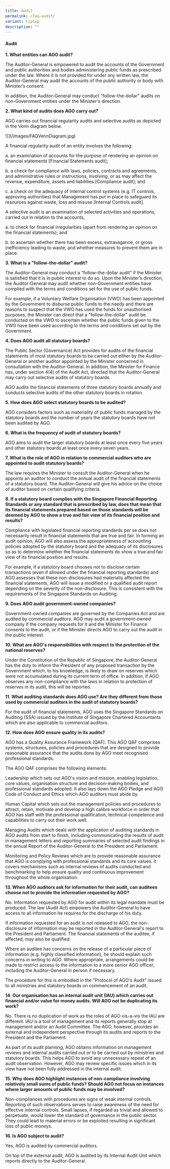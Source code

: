 ```yaml
---
title: Audit
permalink: /faq-audit/
variant: tiptap
description: ""
---
```

<h4><strong>Audit</strong></h4><p><strong>1. What entities can AGO audit?</strong></p><p>The Auditor-General is empowered to audit the accounts of the Government and public authorities and bodies administering public funds as prescribed under the law. Where it is not provided for under any written law, the Auditor-General may audit the accounts of the public authority or body with Minister’s consent.</p><p>In addition, the Auditor-General may conduct "follow-the-dollar" audits on non-Government entities under the Minister's direction.</p><p></p><p><strong>2. What kind of audits does AGO carry out?</strong></p><p>AGO carries out financial regularity audits and selective audits as depicted in the Venn diagram below.</p><p>![](/images/FAQVennDiagram.jpg)</p><p>A financial regularity audit of an entity involves the following:</p><p></p><p>a. an examination of accounts for the purpose of rendering an opinion on financial statements [Financial Statements audit];</p><p>b. a check for compliance with laws, policies, contracts and agreements, and administrative rules or instructions, involving, or as may affect the revenue, expenditure, assets and liabilities [Compliance audit]; and</p><p>c. a check on the adequacy of internal control systems (e.g. IT controls, approving authorities) that Management has put in place to safeguard its resources against waste, loss and misuse [Internal Controls audit].</p><p>A selective audit is an examination of selected activities and operations, carried out in relation to the accounts,</p><p>a. to check for financial irregularities (apart from rendering an opinion on the financial statements); and</p><p>b. to ascertain whether there has been excess, extravagance, or gross inefficiency leading to waste, and whether measures to prevent them are in place.</p><p></p><p><strong>3. What is a "follow-the-dollar" audit?</strong></p><p>The Auditor-General may conduct a “follow-the-dollar audit” if the Minister is satisfied that it is in public interest to do so. Upon the Minister’s direction, the Auditor-General may audit whether non-Government entities have complied with the terms and conditions set for the use of public funds.</p><p>For example, if a Voluntary Welfare Organisation (VWO) has been appointed by the Government to disburse public funds to the needy and there are reasons to suspect that the VWO has used the funds for unauthorised purposes, the Minister can direct that a "follow-the-dollar" audit be conducted on the VWO to ascertain whether the public funds given to the VWO have been used according to the terms and conditions set out by the Government.</p><p></p><p><strong>4. Does AGO audit all statutory boards?</strong></p><p>The Public Sector (Governance) Act provides for audits of the financial statements of most statutory boards to be carried out either by the Auditor-General or another auditor appointed by the Minister concerned in consultation with the Auditor-General. In addition, the Minister for Finance has, under section 4(4) of the Audit Act, directed that the Auditor-General may carry out selective audits of statutory boards.</p><p>AGO audits the financial statements of three statutory boards annually and conducts selective audits of the other statutory boards in rotation.</p><p></p><p><strong>5. How does AGO select statutory boards to be audited?</strong></p><p>AGO considers factors such as materiality of public funds managed by the statutory boards and the number of years the statutory boards have not been audited by AGO.</p><p></p><p><strong>6. What is the frequency of audit of statutory boards?</strong></p><p>AGO aims to audit the larger statutory boards at least once every five years and other statutory boards at least once every seven years.</p><p></p><p><strong>7. What is the role of AGO in relation to commercial auditors who are appointed to audit statutory boards?</strong></p><p>The law requires the Minister to consult the Auditor-General when he appoints an auditor to conduct the annual audit of the financial statements of a statutory board. The Auditor-General will give his advice on the choice of auditor based on certain qualifying criteria.</p><p></p><p><strong>8. If a statutory board complies with the Singapore Financial Reporting Standards or any standard that is prescribed by law, does that mean that its financial statements prepared based on those standards will be deemed by AGO to show a true and fair view of its financial position and results?</strong></p><p>Compliance with legislated financial reporting standards per se does not necessarily result in financial statements that are true and fair. In forming an audit opinion, AGO will also assess the appropriateness of accounting policies adopted by the statutory board and the adequacy of its disclosures so as to determine whether the financial statements do show a true and fair view of its financial position and results.</p><p>For example, if a statutory board chooses not to disclose certain transactions (even if allowed under the financial reporting standards) and AGO assesses that these non-disclosures had materially affected the financial statements, AGO will issue a modified or a qualified audit report depending on the severity of the non-disclosure. This is consistent with the requirements of the Singapore Standards on Auditing.</p><p></p><p><strong>9. Does AGO audit government-owned companies?</strong></p><p>Government-owned companies are governed by the Companies Act and are audited by commercial auditors. AGO may audit a government-owned company if the company requests for it and the Minister for Finance consents to the audit, or if the Minister directs AGO to carry out the audit in the public interest.</p><p></p><p><strong>10. What are AGO's responsibilities with respect to the protection of the national reserves?</strong></p><p>Under the Constitution of the Republic of Singapore, the Auditor-General has the duty to inform the President of any proposed transaction by the Government which, to his knowledge, is likely to draw on reserves which were not accumulated during its current term of office. In addition, if AGO observes any non-compliance with the laws in relation to protection of reserves in its audit, this will be reported.</p><p></p><p><strong>11. What auditing standards does AGO use? Are they different from those used by commercial auditors in the audit of statutory boards?</strong></p><p>For the audit of financial statements, AGO uses the Singapore Standards on Auditing (SSA) issued by the Institute of Singapore Chartered Accountants which are also applicable to commercial auditors.</p><p></p><p><strong>12. How does AGO ensure quality in its audits?</strong></p><p>AGO has a Quality Assurance Framework (QAF). This AGO QAF comprises systems, structures, policies and procedures that are designed to provide reasonable assurance that the audits done by AGO meet recognised professional standards.</p><p>The AGO QAF comprises the following elements:</p><p>Leadership which sets out AGO's vision and mission, enabling legislation, core values, organisation structure and decision-making bodies, and professional standards adopted. It also lays down the AGO Pledge and AGO Code of Conduct and Ethics which AGO auditors must abide by.</p><p>Human Capital which sets out the management policies and procedures to attract, retain, motivate and develop a high calibre workforce in order that AGO has staff with the professional qualification, technical competence and capabilities to carry out their work well.</p><p>Managing Audits which deals with the application of auditing standards in AGO audits from start to finish, including communicating the results of audit in management letters and reporting summaries of selected audit findings in the annual Report of the Auditor-General to the President and Parliament.</p><p>Monitoring and Policy Reviews which are to provide reasonable assurance that AGO is complying with professional standards and its core values. It covers mechanisms such as internal reviews of audits conducted and benchmarking to help ensure quality and continuous improvement throughout the whole organisation.</p><p><strong>13. When AGO auditors ask for information for their audit, can auditees choose not to provide the information requested by AGO?</strong></p><p>No. Information requested by AGO for audit within its legal mandate must be produced. The law (Audit Act) empowers the Auditor-General to have access to all information he requires for the discharge of his duty.</p><p>If information requested for an audit is not released to AGO, the non-disclosure of information may be reported in the Auditor-General's report to the President and Parliament. The financial statements of the auditee, if affected, may also be qualified.</p><p>Where an auditee has concerns on the release of a particular piece of information (e.g. highly classified information), he should explain such concerns in writing to AGO. Where appropriate, arrangements could be made to restrict access to the information to a more senior AGO officer, including the Auditor-General in person if necessary.</p><p>The procedure for this is embodied in the "Protocol of AGO's Audit" issued to all ministries and statutory boards on commencement of an audit.</p><p></p><p><strong>14. Our organisation has an internal audit unit (IAU) which carries out financial and/or value for money audits. Will AGO not be duplicating its work?</strong></p><p>No. There is no duplication of work as the roles of AGO vis-a-vis the IAU are different. IAU is a tool of management and its reports generally stop at management and/or an Audit Committee. The AGO, however, provides an external and independent perspective through its audits and reports to the President and the Parliament.</p><p>As part of its audit planning, AGO obtains information on management reviews and internal audits carried out or to be carried out by ministries and statutory boards. This helps AGO to avoid any unnecessary repeat of an audit observation. However, AGO may review specific issues which in its view have not been fully addressed in the internal audit.</p><p></p><p><strong>15. Why does AGO highlight instances of non-compliance involving relatively small sums of public funds? Should AGO not focus on instances where larger amounts of public funds may be involved?</strong></p><p>Non-compliances with procedures are signs of weak internal controls. Reporting of such observations serves to raise awareness of the need for effective internal controls. Small lapses, if regarded as trivial and allowed to perpetuate, would lower the standard of governance in the public sector. They could lead to material errors or be exploited resulting in significant loss of public moneys.</p><p></p><p><strong>16. Is AGO subject to audit?</strong></p><p>Yes, AGO is audited by commercial auditors.</p><p>On top of the external audit, AGO is audited by its Internal Audit Unit which reports directly to the Auditor-General.</p>